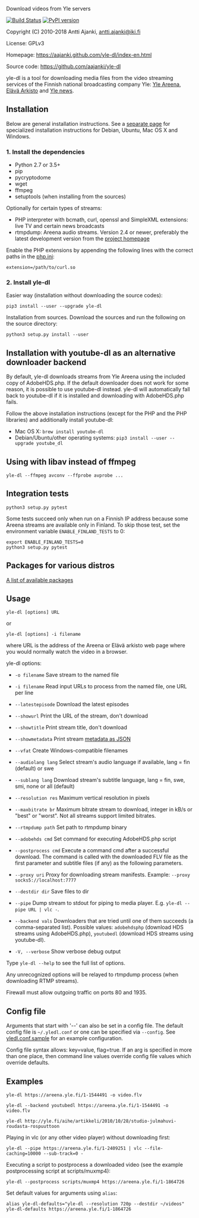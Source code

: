Download videos from Yle servers

[![Build Status](https://travis-ci.org/aajanki/yle-dl.svg?branch=master)](https://travis-ci.org/aajanki/yle-dl)
[![PyPI version](https://badge.fury.io/py/yle-dl.svg)](https://badge.fury.io/py/yle-dl)

Copyright (C) 2010-2018 Antti Ajanki, antti.ajanki@iki.fi

License: GPLv3

Homepage: https://aajanki.github.com/yle-dl/index-en.html

Source code: https://github.com/aajanki/yle-dl

yle-dl is a tool for downloading media files from the video streaming
services of the Finnish national broadcasting company Yle: [Yle
Areena], [Elävä Arkisto] and [Yle news].

[Yle Areena]:https://areena.yle.fi/
[Elävä arkisto]:http://yle.fi/aihe/elava-arkisto
[Yle news]:http://yle.fi/uutiset/

Installation
------------

Below are general installation instructions. See a [separate
page](OS-install-instructions.md) for specialized installation
instructions for Debian, Ubuntu, Mac OS X and Windows.

### 1. Install the dependencies ###

* Python 2.7 or 3.5+
* pip
* pycryptodome
* wget
* ffmpeg
* setuptools (when installing from the sources)

Optionally for certain types of streams:

* PHP interpreter with bcmath, curl, openssl and SimpleXML extensions: live TV and certain news broadcasts
* rtmpdump: Areena audio streams. Version 2.4 or newer, preferably the latest development version from the [project homepage](https://rtmpdump.mplayerhq.hu/)

Enable the PHP extensions by appending the following lines with the
correct paths in the [php.ini]:

[php.ini]:https://secure.php.net/manual/en/configuration.file.php

```
extension=/path/to/curl.so
```

### 2. Install yle-dl ###

Easier way (installation without downloading the source codes):
```
pip3 install --user --upgrade yle-dl
```

Installation from sources. Download the sources and run the following
on the source directory:
```
python3 setup.py install --user
```

Installation with youtube-dl as an alternative downloader backend
-----------------------------------------------------------------

By default, yle-dl downloads streams from Yle Areena using the
included copy of AdobeHDS.php. If the default downloader does not work
for some reason, it is possible to use youtube-dl instead. yle-dl will
automatically fall back to youtube-dl if it is installed and
downloading with AdobeHDS.php fails.

Follow the above installation instructions (except for the PHP and the
PHP libraries) and additionally install youtube-dl:

* Mac OS X: `brew install youtube-dl`
* Debian/Ubuntu/other operating systems: `pip3 install --user --upgrade youtube_dl`

Using with libav instead of ffmpeg
----------------------------------

```
yle-dl --ffmpeg avconv --ffprobe avprobe ...
```

Integration tests
-----------------

```
python3 setup.py pytest
```

Some tests succeed only when run on a Finnish IP address because some
Areena streams are available only in Finland. To skip those test, set
the environment variable `ENABLE_FINLAND_TESTS` to 0:

```
export ENABLE_FINLAND_TESTS=0
python3 setup.py pytest
```

Packages for various distros
----------------------------

[A list of available
packages](https://aajanki.github.com/yle-dl/index-en.html)


Usage
-----

```
yle-dl [options] URL
```

or

```
yle-dl [options] -i filename
```

where URL is the address of the Areena or Elävä arkisto web page where
you would normally watch the video in a browser.

yle-dl options:

* `-o filename`       Save stream to the named file

* `-i filename`       Read input URLs to process from the named file, one URL per line

* `--latestepisode`   Download the latest episodes

* `--showurl`         Print the URL of the stream, don't download

* `--showtitle`       Print stream title, don't download

* `--showmetadata`    Print stream [metadata as JSON](docs/metadata.md)

* `--vfat`            Create Windows-compatible filenames

* `--audiolang lang`  Select stream's audio language if available, lang = fin (default) or swe

* `--sublang lang`    Download stream's subtitle language, lang = fin, swe, smi, none or all (default)

* `--resolution res`  Maximum vertical resolution in pixels

* `--maxbitrate br`   Maximum bitrate stream to download, integer in kB/s or "best" or "worst". Not all streams support limited bitrates.

* `--rtmpdump path`   Set path to rtmpdump binary

* `--adobehds cmd`    Set command for executing AdobeHDS.php script

* `--postprocess cmd` Execute a command cmd after a successful download. The command is called with the downloaded FLV file as the first parameter and subtitle files (if any) as the following parameters.

* `--proxy uri`       Proxy for downloading stream manifests. Example: `--proxy socks5://localhost:7777`

* `--destdir dir`     Save files to dir

* `--pipe`            Dump stream to stdout for piping to media player. E.g. `yle-dl --pipe URL | vlc -`.

* `--backend vals`    Downloaders that are tried until one of them succeeds (a comma-separated list). Possible values: `adobehdsphp` (download HDS streams using AdobeHDS.php), `youtubedl` (download HDS streams using youtube-dl).

* `-V, --verbose`     Show verbose debug output

Type `yle-dl --help` to see the full list of options.

Any unrecognized options will be relayed to rtmpdump process (when
downloading RTMP streams).

Firewall must allow outgoing traffic on ports 80 and 1935.


Config file
-----------

Arguments that start with '--' can also be set in a config file. The
default config file is `~/.yledl.conf` or one can be specified via
`--config`. See [yledl.conf.sample](yledl.conf.sample) for an example
configuration.

Config file syntax allows: key=value, flag=true. If an arg is
specified in more than one place, then command line values override
config file values which override defaults.


Examples
--------

```
yle-dl https://areena.yle.fi/1-1544491 -o video.flv
```

```
yle-dl --backend youtubedl https://areena.yle.fi/1-1544491 -o video.flv
```

```
yle-dl http://yle.fi/aihe/artikkeli/2010/10/28/studio-julmahuvi-roudasta-rospuuttoon
```

Playing in vlc (or any other video player) without downloading first:

```
yle-dl --pipe https://areena.yle.fi/1-2409251 | vlc --file-caching=10000 --sub-track=0 -
```

Executing a script to postprocess a downloaded video (see the example postprocessing script at scripts/muxmp4):

```
yle-dl --postprocess scripts/muxmp4 https://areena.yle.fi/1-1864726
```

Set default values for arguments using `alias`:

```
alias yle-dl-defaults="yle-dl --resolution 720p --destdir ~/videos"
yle-dl-defaults https://areena.yle.fi/1-1864726
```
